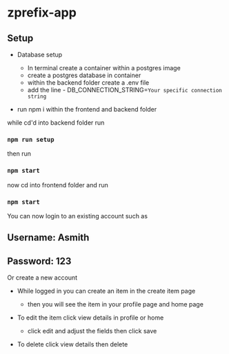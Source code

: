 # zprefix-app

## Setup

* Database setup 
  * In terminal create a container within a postgres image
  * create a postgres database in container
  * within the backend folder create a .env file
  * add the line - DB_CONNECTION_STRING=`Your specific connection string`

* run npm i within the frontend and backend folder

while cd'd into backend folder run 

### `npm run setup`

then run 

### `npm start`

now cd into frontend folder and run 

### `npm start`

You can now login to an existing account such as 

## Username: Asmith 
## Password: 123

Or create a new account

* While logged in you can create an item in the create item page 
  * then you will see the item in your profile page and home page

* To edit the item click view details in profile or home
  * click edit and adjust the fields then click save

* To delete click view details then delete
